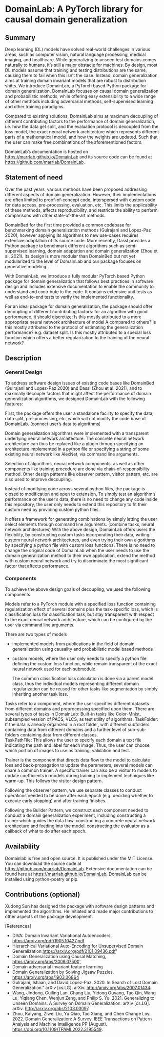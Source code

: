 # DomainLab: A PyTorch library for causal domain generalization

## Summary
Deep learning (DL) models have solved real-world challenges in various areas, such as computer vision, natural language processing, medical imaging, and healthcare. While generalizing to unseen test domains comes naturally to humans, it’s still a major obstacle for machines. By design,  most DL models assume that training and testing distributions are the same, causing them to fail when this isn’t the case. Instead, domain generalization aims at training domain invariant models that are robust to distribution shifts. We introduce DomainLab, a PyTorch based Python package for domain generalization. DomainLab focuses on causal domain generalization and probabilistic methods, while offering easy extensibility to a wide range of other methods including adversarial methods, self-supervised learning and other training paradigms. 

Compared to existing solutions, DomainLab aims at maximum decoupling of different contributing factors to the performance of domain generalization, i.e. how the data get split, and the evaluation protocol is decoupled from the loss model, the exact neural network architecture which represents different parts of a mathematical model, and how the weights are updated.  Such that the user can make free combinations of the aforementioned factors. 

DomainLab’s documentation is hosted on https://marrlab.github.io/DomainLab and its source code can be found at https://github.com/marrlab/DomainLab. 

## Statement of need 

Over the past years, various methods have been proposed addressing different aspects of domain generalization. However, their implementations are often limited to proof-of-concept code, interspersed with custom code for data access, pre-processing, evaluation, etc. This limits the applicability of these methods, affects reproducibility, and restricts the ability to perform comparisons with other state-of-the-art methods. 

DomainBed for the first time provided a common codebase for benchmarking domain generalization methods (Gulrajani and Lopez-Paz 2020), however applying its algorithms to new use-cases requires extensive adaptation of its source code. More recently, Dassl provides a Python package to benchmark different algorithms such as semi-supervised learning, domain adaptation and domain generalization (Zhou et al. 2021). Its design is more modular than DomainBed but not yet modularized to the level of DomainLab and our package focuses on generative modeling. 


With DomainLab, we introduce a fully modular PyTorch based Python package for domain generalization that follows best practices in software design and includes extensive documentation to enable the community to understand and contribute to the code. It contains extensive unit tests as well as end-to-end tests to verify the implemented functionality. 

For an ideal package for domain generalization, the package should offer decoupling of different contributing factors: for an algorithm with good performance, it should discretize:
Is this mostly attributed to a more appropriate neural network architecture of model A compared to others? 
Is this mostly attributed to the protocol of estimating the generalization performance? e.g. dataset split. 
Is this mostly attributed to a special loss function which offers a better regularization to the training of the neural network?

## Description
### General Design 
To address software design issues of existing code bases like DomainBed (Gulrajani and Lopez-Paz 2020) and Dassl (Zhou et al. 2021), and to maximally decouple factors that might affect the performance of domain generalization algorithms, we designed DomainLab with the following features:

First, the package offers the user a standalone facility to specify the data, data split, pre-processing, etc, which will not modify the code base of DomainLab. (connect user’s data to algorithms)

Domain generalization algorithms were implemented with a transparent underlying neural network architecture.  The concrete neural network architecture can thus be replaced like a plugin through specifying an architecture implemented in a python file or specifying a string of some existing neural network like AlexNet, via command line arguments.

Selection of algorithms, neural network components, as well as other components like training procedure are done via chain-of-responsibility method. Other design patterns like observer pattern, visitor pattern, etc. are also used to improve decoupling.  

Instead of modifying code across several python files, the package is closed to modification and open to extension. To simply test an algorithm’s performance on the user’s data, there is no need to change any code inside this repository, the user only needs to extend this repository to fit their custom need by providing custom python files. 

It offers a framework for generating combinations by simply letting the user select elements through command line arguments. (combine tasks, neural network architectures)
With the above design, DomainLab offers users the flexibility, by constructing custom tasks incorporating their data, writing custom neural network architectures, and even trying their own algorithms by specifying a python file with custom loss functions. There is no need to change the original code of DomainLab when the user needs to use the domain generalization method to their own application, extend the method with custom neural network and try to discriminate the most significant factor that affects performance. 

### Components  
To achieve the above design goals of decoupling, we used the following components:

Models refer to a PyTorch module with a specified loss function containing regularization effect of several domains plus the task-specific loss, which is classification loss for classification task, but stay transparent with respect to the exact neural network architecture, which can be configured by the user via command line arguments. 

There are two types of models
- implemented models from publications in the field of domain generalization using causality and probabilistic model based methods
- custom models, where the user only needs to specify a python file defining the custom loss function, while remain transparent of the exact neural network used for each submodule. 

	The common classification loss calculation is done via a parent model class, thus the individual models representing different domain regularization can be reused for other tasks like segmentation by simply inheriting another task loss. 
  
Tasks refer to a component, where the user specifies different datasets from different domains and preprocessing specified upon them. There are several types of tasks in DomainLab:
Built-in tasks like Color-Mnist, subsampled version of PACS, VLCS, as test utility of algorithms.
TaskFolder: If the data is already organized in a root folder, with different subfolders containing data from different domains and a further level of sub-sub-folders containing data from different classes.   
TaskPathFile: This allows the user to specify each domain a text file indicating the path and label for each image. Thus, the user can choose which portion of images to use as training, validation and test. 

Trainer is the component that directs data flow to the model to calculate loss and back-propagation to update the parameters, several models can share a common trainer. A specific trainer can also be a visitor to models to update coefficients in models during training to implement techniques like warm-up. This follows the visitor design pattern. 

Following the observer pattern, we use separate classes to conduct operations needed to be done after each epoch (e.g. deciding whether to execute early stopping) and after training finishes. 

Following the Builder Pattern, we construct each component needed to conduct a domain generalization experiment, including 
constructing a trainer which guides the data flow.
constructing a concrete neural network architecture and feeding into the model.
constructing the evaluator as a callback of what to do after each epoch.

## Availability
Domainlab is free and open source. It is published under the MIT License. You can download the source code at https://github.com/marrlab/DomainLab. Extensive documentation can be found here at https://marrlab.github.io/DomainLab. DomainLab can be installed using python-poetry or pip.

## Contributions (optional)
Xudong Sun has designed the package with software design patterns and implemented the algorithms. He initiated and made major contributions to other aspects of the package development. 

[References]
- DIVA: Domain Invariant Variational Autoencoders, https://arxiv.org/pdf/1905.10427.pdf
- Hierarchical Variational Auto-Encoding for Unsupervised Domain Generalization:https://arxiv.org/pdf/2101.09436.pdf'
- Domain Generalization using Causal Matching, https://arxiv.org/abs/2006.07500',
- Domain adversarial invariant feature learning
- Domain Generalization by Solving Jigsaw Puzzles, https://arxiv.org/abs/1903.06864
- Gulrajani, Ishaan, and David Lopez-Paz. 2020. In Search of Lost Domain Generalization.” arXiv [cs.LG]. arXiv. http://arxiv.org/abs/2007.01434.
- Wang, Jindong, Cuiling Lan, Chang Liu, Yidong Ouyang, Tao Qin, Wang Lu, Yiqiang Chen, Wenjun Zeng, and Philip S. Yu. 2021. Generalizing to Unseen Domains: A Survey on Domain Generalization. arXiv [cs.LG]. arXiv. http://arxiv.org/abs/2103.03097.
- Zhou, Kaiyang, Ziwei Liu, Yu Qiao, Tao Xiang, and Chen Change Loy. 2022. Domain Generalization: A Survey. IEEE Transactions on Pattern Analysis and Machine Intelligence PP (August). https://doi.org/10.1109/TPAMI.2022.3195549.
